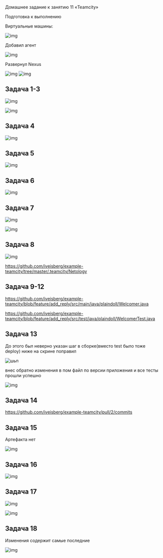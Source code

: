 Домашнее задание к занятию 11 «Teamcity»

Подготовка к выполнению

Виртуальные машины:

![img](image-1.png)

Добавил агент

![img](image-2.png)

Развернул Nexus

![img](image.png)
![img](image-3.png)

## Задача 1-3

![img](image-5.png)

![img](image-4.png)

## Задача 4

![img](image-14.png)

## Задача 5

![img](image-7.png)

## Задача 6

![img](image-8.png)

## Задача 7

![img](image-9.png)

![img](image-10.png)

## Задача 8

![img](image-11.png)

https://github.com/iveisberg/example-teamcity/tree/master/.teamcity/Netology

## Задача 9-12

https://github.com/iveisberg/example-teamcity/blob/feature/add_reply/src/main/java/plaindoll/Welcomer.java

https://github.com/iveisberg/example-teamcity/blob/feature/add_reply/src/test/java/plaindoll/WelcomerTest.java

## Задача 13

До этого был неверно указан шаг в сборке(вместо test было тоже deploy) ниже на скрине поправил 

![шьп](image-12.png)

внес обратно изменения в пом файл по версии приложения и все тесты прошли успешно

![img](image-15.png)

## Задача 14

https://github.com/iveisberg/example-teamcity/pull/2/commits

## Задача 15

Артефакта нет

![img](image-13.png)

## Задача 16

![img](image-16.png)

## Задача 17

![img](image-17.png)

![img](image-18.png)

## Задача 18

Изменения содержит самые последние

![img](image-19.png)